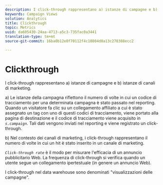 ```yaml
---
description: I click-through rappresentano a) istanze di campagne e b) istanze di canali di marketing.
keywords: Campaign Views
solution: Analytics
title: Clickthrough
topic: Metrics
uuid: da605430-24aa-4713-a5c3-735fac0a3441
translation-type: tm+mt
source-git-commit: 16ba0b12e0f70112f4c10804d0a13c278388ecc2

---
```



# Clickthrough

I click-through rappresentano a) istanze di campagne e b) istanze di canali di marketing.

a) Le istanze della campagna riflettono il numero di volte in cui un codice di tracciamento per una determinata campagna è stato passato nel reporting. Quando un visitatore fa clic su un collegamento affiliato a cui è stato assegnato un tag con uno di questi codici di tracciamento, viene portato alla pagina di destinazione e il codice di tracciamento viene acquisito in *`s.campaign`*. Tali dati vengono inviati nel reporting e viene registrato un click-through.

b) Nel contesto dei canali di marketing, i click-through rappresentano il numero di volte in cui un hit è stato inserito in un canale di marketing.

*`Click-through rate`* è il modo per misurare l'efficacia di un annuncio pubblicitario Web. La frequenza di click-through si verifica quando un utente segue un collegamento ipertestuale (in genere un annuncio Web).

I click-through nel data warehouse sono denominati "visualizzazioni delle campagne".
